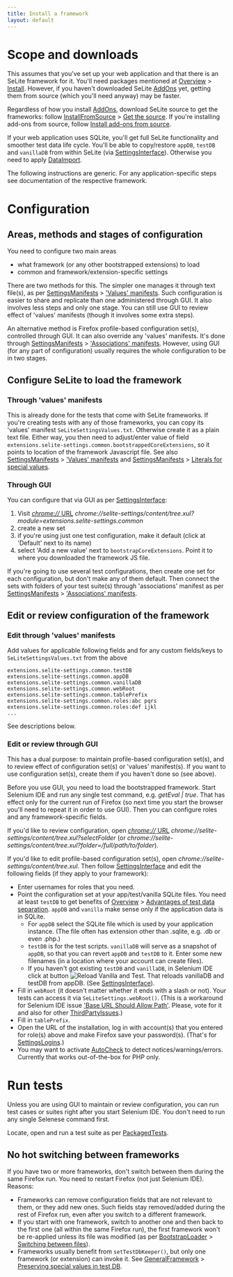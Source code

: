 ```yaml
---
title: Install a framework
layout: default
---
```


# Scope and downloads #
This assumes that you've set up your web application and that there is an SeLite framework for it. You'll need packages mentioned at [Overview](./) > [Install](./#install). However, if you haven't downloaded SeLite [AddOns](AddOns) yet, getting them from source (which you'll need anyway) may be faster.

Regardless of how you install [AddOns](AddOns), download SeLite source to get the frameworks: follow [InstallFromSource](InstallFromSource) > [Get the source](InstallFromSource#get-the-source). If you're installing add-ons from source, follow [Install add-ons from source](InstallFromSource#install-add-ons-from-source).

If your web application uses SQLite, you'll get full SeLite functionality and smoother test data life cycle. You'll be able to copy/restore `appDB`, `testDB` and `vanillaDB` from within SeLite (via [SettingsInterface](SettingsInterface)). Otherwise you need to apply [DataImport](DataImport).

The following instructions are generic. For any application-specific steps see documentation of the respective framework.

# Configuration #

## Areas, methods and stages of configuration ##
You need to configure two main areas

  * what framework (or any other bootstrapped extensions) to load
  * common and framework/extension-specific settings

There are two methods for this. The simpler one manages it through text file(s), as per [SettingsManifests](SettingsManifests) > ['Values' manifests](SettingsManifests#values-manifests). Such configuration is easier to share and replicate than one administered through GUI. It also involves less steps and only one stage. You can still use GUI to review effect of 'values' manifests (though it involves some extra steps).

An alternative method is Firefox profile-based configuration set(s), controlled through GUI. It can also override any 'values' manifests. It's done through [SettingsManifests](SettingsManifests) > ['Associations' manifests](SettingsManifests#associations-manifests). However, using GUI (for any part of configuration) usually requires the whole configuration to be in two stages.

## Configure SeLite to load the framework ##

### Through 'values' manifests ###
This is already done for the tests that come with SeLite frameworks. If you're creating tests with any of those frameworks, you can copy its 'values' manifest `SeLiteSettingsValues.txt`. Otherwise create it as a plain text file. Either way, you then need to adjust/enter value of field `extensions.selite-settings.common.bootstrappedCoreExtensions`, so it points to location of the framework Javascript file. See also [SettingsManifests](SettingsManifests) > ['Values' manifests](SettingsManifests#values-manifests) and [SettingsManifests](SettingsManifests) > [Literals for special values](SettingsManifests#literals-for-special-values).

### Through GUI ###
<!-- @TODO eliminate or Move to SettingsInterface? -->
You can configure that via GUI as per [SettingsInterface](SettingsInterface):

  1. Visit [_chrome://_ URL](AboutDocumentation#firefox-chrome-urls-for-documentation-and-gui) _chrome://selite-settings/content/tree.xul?module=extensions.selite-settings.common_
  2. create a new set
  3. if you're using just one test configuration, make it default (click at 'Default' next to its name)
  4. select 'Add a new value' next to `bootstrapCoreExtensions`. Point it to where you downloaded the framework JS file.

If you're going to use several test configurations, then create one set for each configuration, but don't make any of them default. Then connect the sets with folders of your test suite(s) through 'associations' manifest as per [SettingsManifests](SettingsManifests) > ['Associations' manifests](SettingsManifests#associations-manifests).

## Edit or review configuration of the framework ##

### Edit through 'values' manifests ###
Add values for applicable following fields and for any custom fields/keys to `SeLiteSettingsValues.txt` from the above

```
extensions.selite-settings.common.testDB
extensions.selite-settings.common.appDB
extensions.selite-settings.common.vanillaDB
extensions.selite-settings.common.webRoot
extensions.selite-settings.common.tablePrefix
extensions.selite-settings.common.roles:abc pqrs
extensions.selite-settings.common.roles:def ijkl
...
```
See descriptions below.

### Edit or review through GUI ###
This has a dual purpose: to maintain profile-based configuration set(s), and to review effect of configuration set(s) or 'values' manifest(s). If you want to use configuration set(s), create them if you haven't done so (see above).

Before you use GUI, you need to load the bootstrapped framework. Start Selenium IDE and run any single test command, e.g. <em>getEval | true</em>. That has effect only for the current run of Firefox (so next time you start the browser you'll need to repeat it in order to use GUI). Then you can configure roles and any framework-specific fields.

If you'd like to review configuration, open [_chrome://_ URL](AboutDocumentation#firefox-chrome-urls-for-documentation-and-gui) _chrome://selite-settings/content/tree.xul?selectFolder_ (or _chrome://selite-settings/content/tree.xul?folder=/full/path/to/folder_).

If you'd like to edit profile-based configuration set(s), open _chrome://selite-settings/content/tree.xul_. Then follow [SettingsInterface](SettingsInterface) and edit the following fields (if they apply to your framework):

  * Enter usernames for roles that you need.
  * Point the configuration set at your app/test/vanilla SQLite files. You need at least `testDB` to get benefits of [Overview](./) > [Advantages of test data separation](./#advantages-of-test-data-separation). `appDB` and `vanilla` make sense only if the application data is in SQLite.
    * For `appDB` select the SQLite file which is used by your application instance. (The file often has extension other than .sqlite, e.g. .db or even .php.)
    * `testDB` is for the test scripts. `vanillaDB` will serve as a snapshot of `appDB`, so that you can revert `appDB` and `testDB` to it. Enter some new filenames (in a location where your account can create files).
    * If you haven't got existing `testDB` and `vanillaDB`, in Selenium IDE click at button ![Reload Vanilla and Test](https://raw.githubusercontent.com/selite/selite/master/settings/src/chrome/skin/classic/reload_vanilla_and_test.png). That reloads vanillaDB and testDB from appDB. (See [SettingsInterface](SettingsInterface)).
  * Fill in `webRoot` (it doesn't matter whether it ends with a slash or not). Your tests can access it via `SeLiteSettings.webRoot()`. (This is a workaround for Selenium IDE issue ['Base URL Should Allow Path'](http://code.google.com/p/selenium/issues/detail?id=3116). Please, vote for it and also for other [ThirdPartyIssues](ThirdPartyIssues).)
  * Fill in `tablePrefix`.
  * Open the URL of the installation, log in with account(s) that you entered for role(s) above and make Firefox save your password(s). (That's for [SettingsLogins](SettingsLogins).)
  * You may want to activate [AutoCheck](AutoCheck) to detect notices/warnings/errors. Currently that works out-of-the-box for PHP only.

# Run tests #
Unless you are using GUI to maintain or review configuration, you can run test cases or suites right after you start Selenium IDE. You don't need to run any single Selenese command first.

Locate, open and run a test suite as per [PackagedTests](PackagedTests).

## No hot switching between frameworks ##
If you have two or more frameworks, don't switch between them during the same Firefox run. You need to restart Firefox (not just Selenium IDE). Reasons:

  * Frameworks can remove configuration fields that are not relevant to them, or they add new ones. Such fields stay removed/added during the rest of Firefox run, even after you switch to a different framework.
  * If you start with one framework, switch to another one and then back to the first one (all within the same Firefox run), the first framework won't be re-applied unless its file was modified (as per [BootstrapLoader](BootstrapLoader) > [Switching between files](BootstrapLoader#switching-between-files)).
  * Frameworks usually benefit from `setTestDbKeeper()`, but only one framework (or extension) can invoke it. See [GeneralFramework](GeneralFramework) > [Preserving special values in test DB](GeneralFramework#preserving-special-values-in-test-DB).